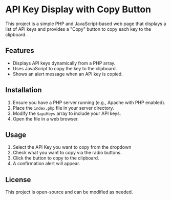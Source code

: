 # API Key Display with Copy Button

This project is a simple PHP and JavaScript-based web page that displays a list of API keys and provides a "Copy" button to copy each key to the clipboard.

## Features
- Displays API keys dynamically from a PHP array.
- Uses JavaScript to copy the key to the clipboard.
- Shows an alert message when an API key is copied.

## Installation
1. Ensure you have a PHP server running (e.g., Apache with PHP enabled).
2. Place the `index.php` file in your server directory.
3. Modify the `$apiKeys` array to include your API keys.
4. Open the file in a web browser.

## Usage
1. Select the API Key you want to copy from the dropdown
2. Check what you want to copy via the radio buttons.
3. Click the button to copy to the clipboard.
4. A confirmation alert will appear.

## License
This project is open-source and can be modified as needed.
